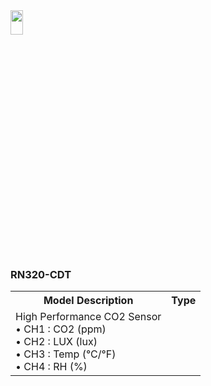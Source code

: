 
<img src="https://github.com/user-attachments/assets/771264bf-60dc-46db-bd62-2f0d790b0e11" width="20%" height="10%">
<body>

<h3> RN320-CDT</h3>
<table>
    <tr>
        <th>Model Description</th>
        <th>Type</th>
    </tr>
    <tr>
        <td>
            High Performance CO2 Sensor<br>
            • CH1 : CO2 (ppm)<br>
            • CH2 : LUX (lux)<br>
            • CH3 : Temp (°C/°F)<br>
            • CH4 : RH (%)<br>
        </td>
        <td></td>
    </tr>
</table>
